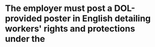 # The employer must post a DOL-provided poster in English detailing workers' rights and protections under the